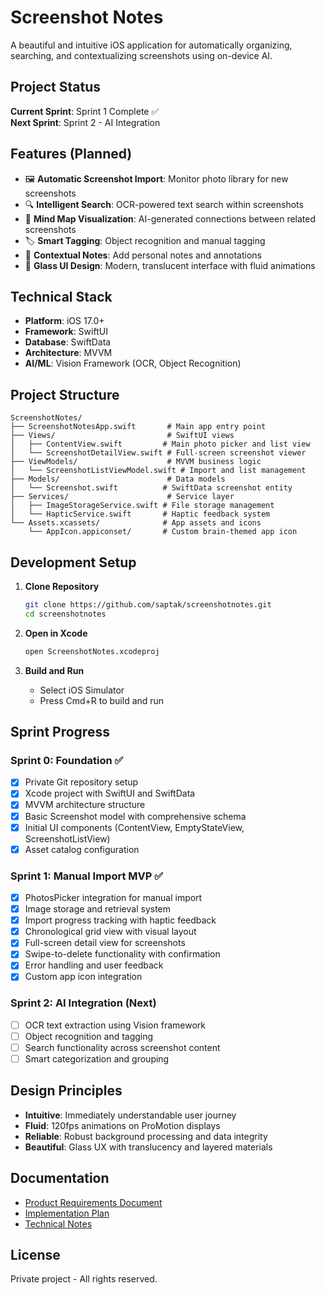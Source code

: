# Screenshot Notes

A beautiful and intuitive iOS application for automatically organizing, searching, and contextualizing screenshots using on-device AI.

## Project Status

**Current Sprint**: Sprint 1 Complete ✅  
**Next Sprint**: Sprint 2 - AI Integration

## Features (Planned)

- 🖼️ **Automatic Screenshot Import**: Monitor photo library for new screenshots
- 🔍 **Intelligent Search**: OCR-powered text search within screenshots
- 🧠 **Mind Map Visualization**: AI-generated connections between related screenshots
- 🏷️ **Smart Tagging**: Object recognition and manual tagging
- 📝 **Contextual Notes**: Add personal notes and annotations
- 🎨 **Glass UI Design**: Modern, translucent interface with fluid animations

## Technical Stack

- **Platform**: iOS 17.0+
- **Framework**: SwiftUI
- **Database**: SwiftData
- **Architecture**: MVVM
- **AI/ML**: Vision Framework (OCR, Object Recognition)

## Project Structure

```
ScreenshotNotes/
├── ScreenshotNotesApp.swift       # Main app entry point
├── Views/                         # SwiftUI views
│   ├── ContentView.swift         # Main photo picker and list view
│   └── ScreenshotDetailView.swift # Full-screen screenshot viewer
├── ViewModels/                    # MVVM business logic
│   └── ScreenshotListViewModel.swift # Import and list management
├── Models/                        # Data models
│   └── Screenshot.swift          # SwiftData screenshot entity
├── Services/                      # Service layer
│   ├── ImageStorageService.swift # File storage management
│   └── HapticService.swift       # Haptic feedback system
└── Assets.xcassets/              # App assets and icons
    └── AppIcon.appiconset/       # Custom brain-themed app icon
```

## Development Setup

1. **Clone Repository**
   ```bash
   git clone https://github.com/saptak/screenshotnotes.git
   cd screenshotnotes
   ```

2. **Open in Xcode**
   ```bash
   open ScreenshotNotes.xcodeproj
   ```

3. **Build and Run**
   - Select iOS Simulator
   - Press Cmd+R to build and run

## Sprint Progress

### Sprint 0: Foundation ✅
- [x] Private Git repository setup
- [x] Xcode project with SwiftUI and SwiftData
- [x] MVVM architecture structure
- [x] Basic Screenshot model with comprehensive schema
- [x] Initial UI components (ContentView, EmptyStateView, ScreenshotListView)
- [x] Asset catalog configuration

### Sprint 1: Manual Import MVP ✅
- [x] PhotosPicker integration for manual import
- [x] Image storage and retrieval system
- [x] Import progress tracking with haptic feedback
- [x] Chronological grid view with visual layout
- [x] Full-screen detail view for screenshots
- [x] Swipe-to-delete functionality with confirmation
- [x] Error handling and user feedback
- [x] Custom app icon integration

### Sprint 2: AI Integration (Next)
- [ ] OCR text extraction using Vision framework
- [ ] Object recognition and tagging
- [ ] Search functionality across screenshot content
- [ ] Smart categorization and grouping

## Design Principles

- **Intuitive**: Immediately understandable user journey
- **Fluid**: 120fps animations on ProMotion displays
- **Reliable**: Robust background processing and data integrity
- **Beautiful**: Glass UX with translucency and layered materials

## Documentation

- [Product Requirements Document](prd.md)
- [Implementation Plan](implementation_plan.md)
- [Technical Notes](TECHNICAL_NOTES.md)

## License

Private project - All rights reserved.
